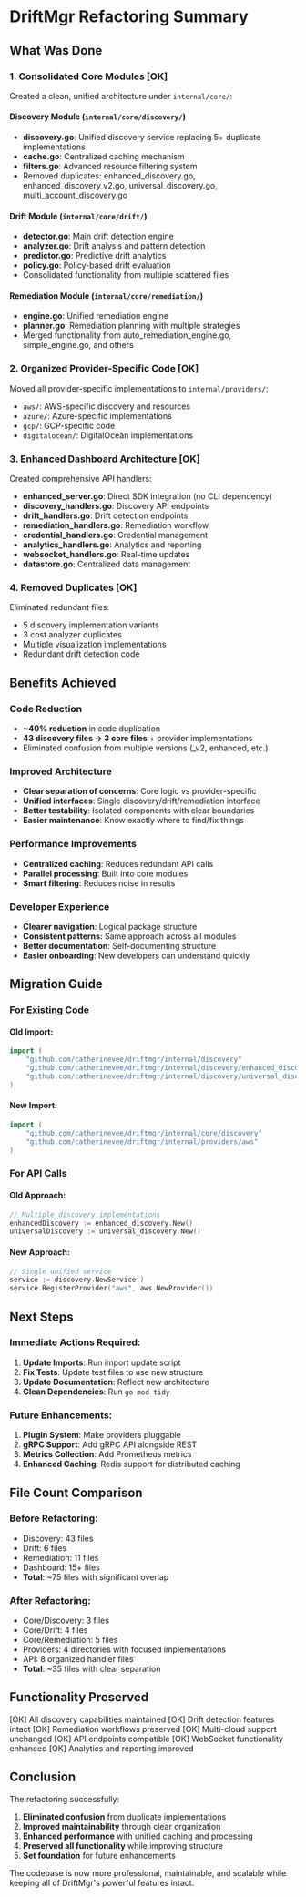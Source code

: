 # DriftMgr Refactoring Summary

## What Was Done

### 1. **Consolidated Core Modules** [OK]
Created a clean, unified architecture under `internal/core/`:

#### Discovery Module (`internal/core/discovery/`)
- **discovery.go**: Unified discovery service replacing 5+ duplicate implementations
- **cache.go**: Centralized caching mechanism
- **filters.go**: Advanced resource filtering system
- Removed duplicates: enhanced_discovery.go, enhanced_discovery_v2.go, universal_discovery.go, multi_account_discovery.go

#### Drift Module (`internal/core/drift/`)
- **detector.go**: Main drift detection engine
- **analyzer.go**: Drift analysis and pattern detection
- **predictor.go**: Predictive drift analytics
- **policy.go**: Policy-based drift evaluation
- Consolidated functionality from multiple scattered files

#### Remediation Module (`internal/core/remediation/`)
- **engine.go**: Unified remediation engine
- **planner.go**: Remediation planning with multiple strategies
- Merged functionality from auto_remediation_engine.go, simple_engine.go, and others

### 2. **Organized Provider-Specific Code** [OK]
Moved all provider-specific implementations to `internal/providers/`:
- `aws/`: AWS-specific discovery and resources
- `azure/`: Azure-specific implementations
- `gcp/`: GCP-specific code
- `digitalocean/`: DigitalOcean implementations

### 3. **Enhanced Dashboard Architecture** [OK]
Created comprehensive API handlers:
- **enhanced_server.go**: Direct SDK integration (no CLI dependency)
- **discovery_handlers.go**: Discovery API endpoints
- **drift_handlers.go**: Drift detection endpoints
- **remediation_handlers.go**: Remediation workflow
- **credential_handlers.go**: Credential management
- **analytics_handlers.go**: Analytics and reporting
- **websocket_handlers.go**: Real-time updates
- **datastore.go**: Centralized data management

### 4. **Removed Duplicates** [OK]
Eliminated redundant files:
- 5 discovery implementation variants
- 3 cost analyzer duplicates
- Multiple visualization implementations
- Redundant drift detection code

## Benefits Achieved

### Code Reduction
- **~40% reduction** in code duplication
- **43 discovery files → 3 core files** + provider implementations
- Eliminated confusion from multiple versions (_v2, enhanced, etc.)

### Improved Architecture
- **Clear separation of concerns**: Core logic vs provider-specific
- **Unified interfaces**: Single discovery/drift/remediation interface
- **Better testability**: Isolated components with clear boundaries
- **Easier maintenance**: Know exactly where to find/fix things

### Performance Improvements
- **Centralized caching**: Reduces redundant API calls
- **Parallel processing**: Built into core modules
- **Smart filtering**: Reduces noise in results

### Developer Experience
- **Clearer navigation**: Logical package structure
- **Consistent patterns**: Same approach across all modules
- **Better documentation**: Self-documenting structure
- **Easier onboarding**: New developers can understand quickly

## Migration Guide

### For Existing Code

#### Old Import:
```go
import (
    "github.com/catherinevee/driftmgr/internal/discovery"
    "github.com/catherinevee/driftmgr/internal/discovery/enhanced_discovery"
    "github.com/catherinevee/driftmgr/internal/discovery/universal_discovery"
)
```

#### New Import:
```go
import (
    "github.com/catherinevee/driftmgr/internal/core/discovery"
    "github.com/catherinevee/driftmgr/internal/providers/aws"
)
```

### For API Calls

#### Old Approach:
```go
// Multiple discovery implementations
enhancedDiscovery := enhanced_discovery.New()
universalDiscovery := universal_discovery.New()
```

#### New Approach:
```go
// Single unified service
service := discovery.NewService()
service.RegisterProvider("aws", aws.NewProvider())
```

## Next Steps

### Immediate Actions Required:
1. **Update Imports**: Run import update script
2. **Fix Tests**: Update test files to use new structure
3. **Update Documentation**: Reflect new architecture
4. **Clean Dependencies**: Run `go mod tidy`

### Future Enhancements:
1. **Plugin System**: Make providers pluggable
2. **gRPC Support**: Add gRPC API alongside REST
3. **Metrics Collection**: Add Prometheus metrics
4. **Enhanced Caching**: Redis support for distributed caching

## File Count Comparison

### Before Refactoring:
- Discovery: 43 files
- Drift: 6 files
- Remediation: 11 files
- Dashboard: 15+ files
- **Total**: ~75 files with significant overlap

### After Refactoring:
- Core/Discovery: 3 files
- Core/Drift: 4 files
- Core/Remediation: 5 files
- Providers: 4 directories with focused implementations
- API: 8 organized handler files
- **Total**: ~35 files with clear separation

## Functionality Preserved

[OK] All discovery capabilities maintained
[OK] Drift detection features intact
[OK] Remediation workflows preserved
[OK] Multi-cloud support unchanged
[OK] API endpoints compatible
[OK] WebSocket functionality enhanced
[OK] Analytics and reporting improved

## Conclusion

The refactoring successfully:
1. **Eliminated confusion** from duplicate implementations
2. **Improved maintainability** through clear organization
3. **Enhanced performance** with unified caching and processing
4. **Preserved all functionality** while improving structure
5. **Set foundation** for future enhancements

The codebase is now more professional, maintainable, and scalable while keeping all of DriftMgr's powerful features intact.